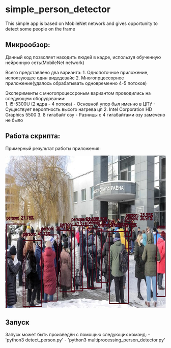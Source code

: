 # simple_person_detector
This simple app is based on MobileNet network and gives opportunity to detect some people on the frame

## Микрообзор:

Данный код позволяет находить людей в кадре, используя обученную нейронную сеть(MobileNet network)

Всего представлено два варианта:
    1. Однопоточное приложение, исползующее один видедевайс
    2. Многопрцессорное приложение(удалось обрабатывать одновременно 4-5 потоков)

Эксперименты с многопроцессроным вариантом проводились на следующем оборудовании:  
    1. i5-5300U (2 ядра - 4 потока)
       - Основной упор был именно в ЦПУ
       - Существует вероятность высого нагрева цп
    2. Intel Corporation HD Graphics 5500
    3. 8 гигабайт озу
       - Разницы с 4 гигабайтами озу замечено не было

## Работа скрипта:

Примерный результат работы приложения:

<p align="center">    
<img src="https://github.com/birallex/simple_person_detector/blob/main/example.png" width="720" height="480"/>
</p>

## Запуск

Запуск может быть произведён с помощью следующих команд:
    - 'python3 detect_person.py'
    - 'python3 multiprocessing_person_detector.py'